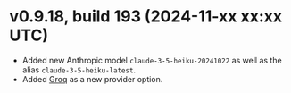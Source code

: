 # v0.9.18, build 193 (2024-11-xx xx:xx UTC)
- Added new Anthropic model `claude-3-5-heiku-20241022` as well as the alias `claude-3-5-heiku-latest`.
- Added [Groq](https://console.groq.com/) as a new provider option.